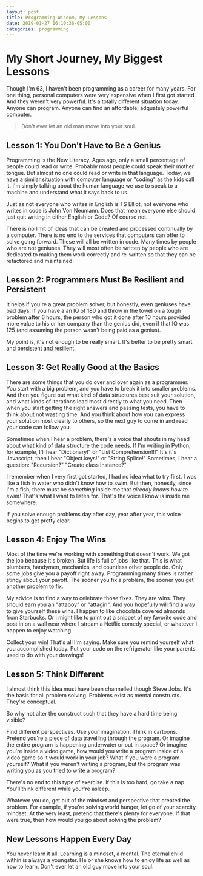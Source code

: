 ```yaml
---
layout: post
title: Programming Wisdom, My Lessons
date: 2019-01-27 16:10:36-05:00
categories: programming
---
```

# My Short Journey, My Biggest Lessons

Though I'm 63, I haven't been programming as a career for many years.  For one thing, personal computers
were very expensive when I first got started.  And they weren't very powerful.  It's a totally
different situation today.  Anyone can program.  Anyone can find an affordable, adquately powerful computer.

> Don't ever let an old man move into your soul.

## Lesson 1: You Don't Have to Be a Genius

Programming is the New Literacy.  Ages ago, only a small percentage of people could read or write.  Probably
most people could speak their mother tongue.  But almost no one could read or write in that language.  Today, 
we have a similar situation with computer language or "coding" as the kids call it.  I'm simply talking about
the human language we use to speak to a machine and understand what it says back to us.

Just as not everyone who writes in English is TS Elliot, not everyone who writes in code is John Von Neumann.
Does that mean everyone else should just quit writing in either English or Code?  Of course not.

There is no limit of ideas that can be created and processed continually by a computer.  There is no end to
the services that computers can offer to solve going forward.  These will all be written in code.  Many times
by people who are not geniuses.  They will most often be written by people who are dedicated to making them
work correctly and re-written so that they can be refactored and maintained.

## Lesson 2: Programmers Must Be Resilient and Persistent

It helps if you're a great problem solver, but honestly, even geniuses have bad
days.  If you have a an IQ of 180 and throw in the towel on a tough problem
after 6 hours, the person who got it done after 10 hours provided more value to
his or her company than the genius did, even if that IQ was 125 (and assuming
the person wasn't being paid as a genius).

My point is, it's not enough to be really smart.  It's better to be pretty smart
and persistent and resilient.

## Lesson 3: Get Really Good at the Basics

There are some things that you do over and over again as a programmer.  You start with a big problem, and you
have to break it into smaller problems.  And then you figure out what kind of data structures best suit your
solution, and what kinds of iterations lead most directly to what you need.  Then when you start getting the
right answers and passing tests, you have to think about not wasting time.  And you think about how you can
express your solution most clearly to others, so the next guy to come in and read your code can follow you.

Sometimes when I hear a problem, there's a voice that shouts in my head about what kind of data structure the
code needs.  If I'm writing in Python, for example, I'll hear "Dictionary!" or "List Comprehension!!!"  It's
it's Javascript, then I hear "Object.keys!" or "String Splice!"  Sometimes, I hear a question: "Recursion?"
"Create class instance?"

I remember when I very first got started, I had no idea what to try first.  I was like a fish in water who
didn't know how to swim.  But then, honestly, since I'm a fish, there must be _something_ inside me that
_already knows how to swim!_  That's what I want to listen for.  That's the voice I know is inside me
somewhere.

If you solve enough problems day after day, year after year, this voice begins to get pretty clear.

## Lesson 4: Enjoy The Wins

Most of the time we're working with something that doesn't work.  We got the job because it's broken.  But
life is full of jobs like that.  This is what plumbers, handymen, mechanics, and countless other people do.
Only some jobs give you a payoff right away.  Programming many times is rather stingy about your payoff.  The
sooner you fix a problem, the sooner you get another problem to fix.  

My advice is to find a way to celebrate those fixes.  They are wins.  They should earn you an "attaboy" or
"attagirl".  And you hopefully will find a way to give yourself these wins.  I happen to like chocolate
covered almonds from Starbucks.  Or I might like to print out a snippet of my favorite code and post in on a
wall near where I stream a Netflix comedy special, or whatever I happen to enjoy watching.

Collect your win!  That's all I'm saying.  Make sure you remind yourself what you accomplished today.  Put
your code on the refrigerator like your parents used to do with your drawings!  

## Lesson 5:  Think Different

I almost think this idea must have been channelled though Steve Jobs.  It's the basis for all problem
solving.  Problems exist as mental constructs.  They're conceptual.

So why not alter the construct such that they have a hard time being visible?  

Find different perspectives.  Use your imagination.  Think in cartoons.  Pretend you're a piece of data
travelling through the program.  Or imagine the entire program is happening underwater or out in space?  Or
imagine you're inside a video game, how would you write a program inside of a video game so it would work in
your job?  What if you were a program yourself?  What if you weren't writing a program, but the program was
writing you as you tried to write a program?

There's no end to this type of exercise.  If this is too hard, go take a nap.  You'll think different while
your're asleep.

Whatever you do, get out of the mindset and perspective that created the problem.  For example, if you're 
solving world hunger, let go of your scarcity mindset.  At the very least, pretend that there's plenty
for everyone.  If that were true, then how would you go about solving the problem?

## New Lessons Happen Every Day

You never learn it all.  Learning is a mindset, a mental.  The eternal child within is always a youngster.  He or
she knows how to enjoy life as well as how to learn.  Don't ever let an old guy move into your soul.



